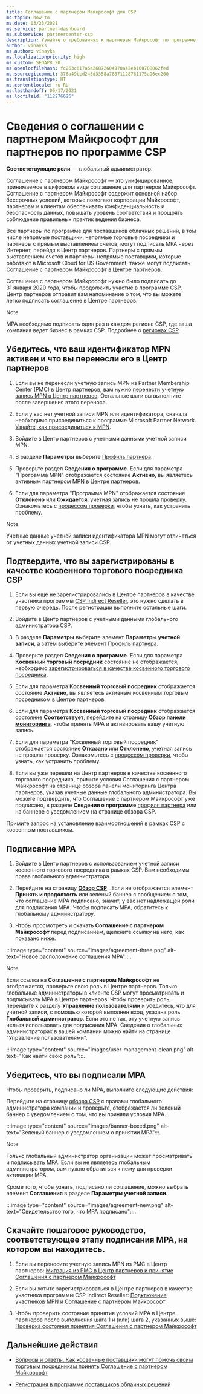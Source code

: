 ```yaml
---
title: Соглашение с партнером Майкрософт для CSP
ms.topic: how-to
ms.date: 03/23/2021
ms.service: partner-dashboard
ms.subservice: partnercenter-csp
description: Узнайте о требованиях к партнерам Майкрософт по программе CSP, чтобы подписать и проверить унифицированное, принимаемое в цифровом виде соглашение с партнером Майкрософт (MPA).
author: vinayks
ms.author: vinayks
ms.localizationpriority: high
ms.custom: SEOAPR.20
ms.openlocfilehash: fc263c617a6a26872604970a42eb100708062fed
ms.sourcegitcommit: 376a49bcd245d3358a78871128761175a96ec200
ms.translationtype: HT
ms.contentlocale: ru-RU
ms.lasthandoff: 06/17/2021
ms.locfileid: "112276626"
---
```

# <a name="learn-about-the-microsoft-partner-agreement-mpa-for-csp-program-partners"></a>Сведения о соглашении с партнером Майкрософт для партнеров по программе CSP

**Соответствующие роли** — глобальный администратор.

Соглашение с партнером Майкрософт — это унифицированное, принимаемое в цифровом виде соглашение для партнеров Майкрософт. Соглашение с партнером Майкрософт содержит основной набор бессрочных условий, которые помогают корпорации Майкрософт, партнерам и клиентам обеспечивать конфиденциальность и безопасность данных, повышать уровень соответствия и поощрять соблюдение правильных практик ведения бизнеса.

Все партнеры по программе для поставщиков облачных решений, в том числе непрямые поставщики, непрямые торговые посредники и партнеры с прямым выставлением счетов, могут подписать MPA через Интернет, перейдя в Центр партнеров. Партнеры с прямым выставлением счетов и партнеры-непрямые поставщики, которые работают в Microsoft Cloud for US Government, также могут подписать Соглашение с партнером Майкрософт в Центре партнеров.

Соглашение с партнером Майкрософт нужно было подписать до 31 января 2020 года, чтобы продолжить участие в программе CSP. Центр партнеров отправит вам напоминание о том, что вы можете легко подписать соглашение в Центре партнеров.

>[!NOTE]
>MPA необходимо подписать один раз в каждом регионе CSP, где ваша компания ведет бизнес в рамках CSP. Подробнее о [регионах CSP](regional-authorization-overview.md). 

## <a name="verify-your-mpn-id-is-active-and-migrated-to-partner-center"></a>Убедитесь, что ваш идентификатор MPN активен и что вы перенесли его в Центр партнеров

1. Если вы не перенесли учетную запись MPN из Partner Membership Center (PMC) в Центр партнеров, вам нужно [перенести учетную запись MPN в Центр партнеров](move-pmc-pc-map.md). Остальные шаги вы выполните после завершения этого переноса. 

1. Если у вас нет учетной записи MPN или идентификатора, сначала необходимо присоединиться к программе Microsoft Partner Network. [Узнайте, как присоединиться к MPN](mpn-create-a-partner-center-account.md).

1. Войдите в Центр партнеров с учетными данными учетной записи MPN.
 
1. В разделе **Параметры** выберите [Профиль партнера](https://partner.microsoft.com/pcv/accountsettings/connectedpartnerprofile).

1. Проверьте раздел **Сведения о программе**. Если для параметра "Программа MPN" отображается состояние **Активно**, вы являетесь активным партнером MPN в Центре партнеров.
 
1. Если для параметра "Программа MPN" отображается состояние **Отклонено** или **Ожидается**, учетная запись не прошла проверку. Ознакомьтесь с [процессом проверки](verification-responses.md), чтобы узнать, как устранить проблему.



>[!NOTE]
>Учетные данные учетной записи идентификатора MPN могут отличаться от учетных данных учетной записи CSP.

## <a name="confirm-you-are-enrolled-as-a-csp-indirect-reseller"></a>Подтвердите, что вы зарегистрированы в качестве косвенного торгового посредника CSP

1. Если вы еще не зарегистрировались в Центре партнеров в качестве участника программы [CSP Indirect Reseller](indirect-reseller-tasks-in-partner-center.md), это нужно сделать в первую очередь. После регистрации выполните остальные шаги.

1. Войдите в Центр партнеров с учетными данными глобального администратора CSP.

1. В разделе **Параметры** выберите элемент **Параметры учетной записи**, а затем выберите элемент [Профиль партнера](https://partner.microsoft.com/pcv/accountsettings/partnerprofile).

1. Проверьте раздел **Сведения о программе**. Если для параметра **Косвенный торговый посредник** состояние не отображается, необходимо [зарегистрироваться в качестве косвенного торгового посредника](indirect-reseller-tasks-in-partner-center.md).

1. Если для параметра **Косвенный торговый посредник** отображается состояние **Активно**, вы являетесь активным косвенным торговым посредником в Центре партнеров.
 
4. Если для параметра **Косвенный торговый посредник** отображается состояние **Соответствует**, перейдите на страницу [**Обзор панели мониторинга**](https://partner.microsoft.com/pcv/dashboard/overview), чтобы принять MPA и активировать вашу учетную запись.
 
1. Если для параметра "Косвенный торговый посредник" отображается состояние **Отказано** или **Отклонено**, учетная запись не прошла проверку. Ознакомьтесь с [процессом проверки](verification-responses.md), чтобы узнать, как устранить проблему.

1. Если вы уже перешли на Центр партнеров в качестве косвенного торгового посредника, примите условия Соглашения с партнером Майкрософт на странице обзора панели мониторинга Центра партнеров, указав учетные данные глобального администратора. Вы можете подтвердить, что Соглашение с партнером Майкрософт уже подписано, в разделе **Сведения о программе** [профиля партнера](https://partner.microsoft.com/pcv/accountsettings/partnerprofile) или на баннере с уведомлением на странице обзора CSP.

Примите запрос на установление взаимоотношений в рамках CSP с косвенным поставщиком.

## <a name="sign-the-mpa"></a>Подписание MPA

1. Войдите в Центр партнеров с использованием учетной записи косвенного торгового посредника в рамках CSP. Вам необходимы права глобального администратора.
1. Перейдите на страницу **[Обзор CSP](https://partner.microsoft.com/pcv/dashboard/overview)** .  Если не отображается элемент **Принять и продолжить** или зеленый баннер с сообщением о том, что соглашение MPA подписано, значит, у вас нет надлежащей роли для подписания MPA. Чтобы подписать MPA, обратитесь к глобальному администратору.

1. Чтобы просмотреть и скачать **Соглашение с партнером Майкрософт** перед подписанием, щелкните ссылку на него, как показано ниже.

:::image type="content" source="images/agreement-three.png" alt-text="Новое расположение соглашения MPA":::.

>[!NOTE]
>Если ссылка на **Соглашение с партнером Майкрософт** не отображается, проверьте свою роль в Центре партнеров. Только глобальные администраторы в клиенте CSP могут просматривать и подписывать MPA в Центре партнеров. Чтобы проверить роль, перейдите к разделу **Управление пользователями** и убедитесь, что для учетной записи, с помощью которой выполнен вход, указана роль **Глобальный администратор**. Если это не так, эту учетную запись нельзя использовать для подписания MPA. Сведения о глобальных администраторах в вашей компании можно найти на странице "Управление пользователями".

:::image type="content" source="images/user-management-clean.png" alt-text="Как найти свою роль":::.

## <a name="verify-that-you-have-signed-the-mpa"></a>Убедитесь, что вы подписали MPA

Чтобы проверить, подписано ли MPA, выполните следующие действия:

 Перейдите на страницу [обзора CSP](https://partner.microsoft.com/pcv/dashboard/overview) с правами глобального администратора компании и проверьте, отображается ли зеленый баннер с уведомлением о том, что вы приняли условия MPA.

 
:::image type="content" source="images/banner-boxed.png" alt-text="Зеленый баннер с уведомлением о принятии MPA":::.

>[!NOTE]
>Только глобальный администратор организации может просматривать и подписывать MPA. Если вы не являетесь глобальным администратором, вам нужно обратиться к нему для проверки активации MPA.

Кроме того, чтобы узнать, подписано ли соглашение, можно выбрать элемент **Соглашения** в разделе **Параметры учетной записи**.

:::image type="content" source="images/agreement-new.png" alt-text="Свидетельство того, что MPA подписано":::.


## <a name="download-the-step-by-step-guide-thats-right-for-where-you-are-in-the-mpa-signing-process"></a>Скачайте пошаговое руководство, соответствующее этапу подписания MPA, на котором вы находитесь.

1. Если вы переносите учетную запись MPN из PMC в Центр партнеров: [Миграция из PMC в Центр партнеров и принятие Соглашения с партнером Майкрософт](https://assetsprod.microsoft.com/mpn/migrate-pmc-pc-mpa-guide.pptx)

2. Если вы хотите зарегистрироваться в Центре партнеров в качестве участника программы CSP Indirect Reseller: [Подключение участников MPN и Соглашение с партнером Майкрософт](https://assetsprod.microsoft.com/mpn/onboard-pc-csp-mpn-mpa-guide.pptx)

3. Чтобы проверить состояние принятия условий MPA в Центре партнеров после выполнения шага 1 и (или) шага 2, указанных выше: [Проверка состояния принятия Соглашения с партнером Майкрософт](https://assetsprod.microsoft.com/mpn/verify-mpa-acceptance-status.pptx)
 
## <a name="next-steps"></a>Дальнейшие действия

- [Вопросы и ответы. Как косвенные поставщики могут помочь своим торговым посредникам принять Соглашение с партнером Майкрософт](mpa-indirect-provider-faq.md)

- [Регистрация в программе поставщиков облачных решений](indirect-reseller-tasks-in-partner-center.md)
